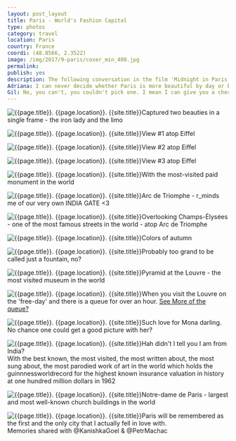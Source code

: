 ```yaml
---
layout: post_layout
title: Paris - World's Fashion Capital
type: photos
category: travel
location: Paris
country: France
coordi: (48.8566, 2.3522)
image: /img/2017/9-paris/cover_min_400.jpg
permalink:
publish: yes
description: The following conversation in the film 'Midnight in Paris' aptly summarises my feelings about Paris - the most visited city in the world<br>
Adriana: I can never decide whether Paris is more beautiful by day or by night. <br>
Gil: No, you can't, you couldn't pick one. I mean I can give you a checkmate argument for each side. You know, I sometimes think, how is anyone ever gonna come up with a book, or a painting, or a symphony, or a sculpture that can compete with a great city. You can't. Because you look around and every street, every boulevard, is its own special art form and when you think that in the cold, violent, meaningless universe that Paris exists, these lights, I mean come on, there's nothing happening on Jupiter or Neptune, but from way out in space you can see these lights, the cafés, people drinking and singing. For all we know, Paris is the hottest spot in the universe.
---
```

<!-- http://compressjpeg.com -->
<!-- http://compressimage.toolur.com/ 1024, 400-->
<p class="center"><img src="{{site.baseurl}}/img/2017/9-paris/cover_min.jpg" alt="{{page.title}}. {{page.location}}. {{site.title}}" title="{{page.title}}">Captured two beauties in a single frame - the iron lady and the limo</p>

<p class="center"><img src="{{site.baseurl}}/img/2017/9-paris/2_min.jpg" alt="{{page.title}}. {{page.location}}. {{site.title}}" title="{{page.title}}">View #1 atop Eiffel</p>

<p class="center"><img src="{{site.baseurl}}/img/2017/9-paris/3_min.jpg" alt="{{page.title}}. {{page.location}}. {{site.title}}" title="{{page.title}}">View #2 atop Eiffel</p>

<p class="center"><img src="{{site.baseurl}}/img/2017/9-paris/4_min.jpg" alt="{{page.title}}. {{page.location}}. {{site.title}}" title="{{page.title}}">View #3 atop Eiffel</p>

<p class="center"><img src="{{site.baseurl}}/img/2017/9-paris/5_min.jpg" alt="{{page.title}}. {{page.location}}. {{site.title}}" title="{{page.title}}">With the most-visited paid monument in the world</p>

<p class="center"><img src="{{site.baseurl}}/img/2017/9-paris/6_min.jpg" alt="{{page.title}}. {{page.location}}. {{site.title}}" title="{{page.title}}">Arc de Triomphe - r_minds me of our very own INDIA GATE <3</p>

<p class="center"><img src="{{site.baseurl}}/img/2017/9-paris/7_min.jpg" alt="{{page.title}}. {{page.location}}. {{site.title}}" title="{{page.title}}">Overlooking Champs-Élysées - one of the most famous streets in the world - atop Arc de Triomphe </p>

<p class="center"><img src="{{site.baseurl}}/img/2017/9-paris/8_min.jpg" alt="{{page.title}}. {{page.location}}. {{site.title}}" title="{{page.title}}">Colors of autumn</p>

<p class="center"><img src="{{site.baseurl}}/img/2017/9-paris/9_min.jpg" alt="{{page.title}}. {{page.location}}. {{site.title}}" title="{{page.title}}">Probably too grand to be called just a fountain, no?</p>

<p class="center"><img src="{{site.baseurl}}/img/2017/9-paris/10_min.jpg" alt="{{page.title}}. {{page.location}}. {{site.title}}" title="{{page.title}}">Pyramid at the Louvre - the most visited museum in the world</p>

<p class="center"><img src="{{site.baseurl}}/img/2017/9-paris/11_min.jpg" alt="{{page.title}}. {{page.location}}. {{site.title}}" title="{{page.title}}">When you visit the Louvre on the 'free-day' and there is a queue for over an hour. <a href="https://www.instagram.com/p/BZspxHPnGfJ/?hl=en&taken-by=goelrohan" target="_blank">See More of the queue?</a></p>

<p class="center"><img src="{{site.baseurl}}/img/2017/9-paris/12_min.jpg" alt="{{page.title}}. {{page.location}}. {{site.title}}" title="{{page.title}}">Such love for Mona darling. No chance one could get a good picture with her?</p>

<p class="center"><img src="{{site.baseurl}}/img/2017/9-paris/13_min.jpg" alt="{{page.title}}. {{page.location}}. {{site.title}}" title="{{page.title}}">Hah didn't I tell you I am from India?<br> With the best known, the most visited, the most written about, the most sung about, the most parodied work of art in the world which holds the guinnnessworldrecord for the highest known insurance valuation in history at one hundred million dollars in 1962</p>

<p class="center"><img src="{{site.baseurl}}/img/2017/9-paris/14_min.jpg" alt="{{page.title}}. {{page.location}}. {{site.title}}" title="{{page.title}}">Notre-dame de Paris - largest and most well-known church buildings in the world</p>

<p class="center"><img src="{{site.baseurl}}/img/2017/9-paris/15_min.jpg" alt="{{page.title}}. {{page.location}}. {{site.title}}" title="{{page.title}}">Paris will be remembered as the first and the only city that I actually fell in love with.<br>Memories shared with @KanishkaGoel &amp; @PetrMachac</p>
